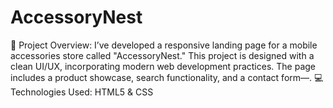 # AccessoryNest
🔗 Project Overview: I’ve developed a responsive landing page for a mobile accessories store called "AccessoryNest." This project is designed with a clean UI/UX, incorporating modern web development practices. The page includes a product showcase, search functionality, and a contact form—.  💻 Technologies Used:  HTML5 &amp; CSS
